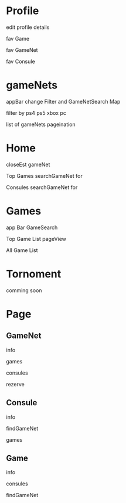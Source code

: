 # Profile
edit profile details

fav Game

fav GameNet

fav Consule

# gameNets
appBar change Filter and GameNetSearch Map

filter by ps4 ps5 xbox pc

list of gameNets pageination


# Home
closeEst gameNet

Top Games searchGameNet for

Consules searchGameNet for


# Games
app Bar GameSearch

Top Game List pageView

All Game List


# Tornoment
comming soon


# Page
## GameNet
info

games

consules

rezerve
## Consule
info

findGameNet

games

## Game
info

consules

findGameNet